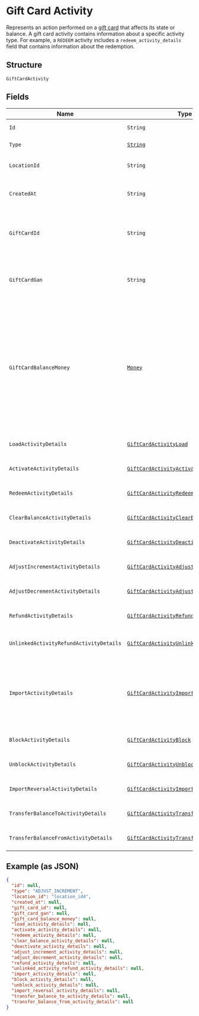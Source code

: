 
# Gift Card Activity

Represents an action performed on a [gift card](../../doc/models/gift-card.md) that affects its state or balance.
A gift card activity contains information about a specific activity type. For example, a `REDEEM` activity
includes a `redeem_activity_details` field that contains information about the redemption.

## Structure

`GiftCardActivity`

## Fields

| Name | Type | Tags | Description | Getter |
|  --- | --- | --- | --- | --- |
| `Id` | `String` | Optional | The Square-assigned ID of the gift card activity. | String getId() |
| `Type` | [`String`](../../doc/models/gift-card-activity-type.md) | Required | Indicates the type of [gift card activity](../../doc/models/gift-card-activity.md). | String getType() |
| `LocationId` | `String` | Required | The ID of the [business location](../../doc/models/location.md) where the activity occurred. | String getLocationId() |
| `CreatedAt` | `String` | Optional | The timestamp when the gift card activity was created, in RFC 3339 format. | String getCreatedAt() |
| `GiftCardId` | `String` | Optional | The gift card ID. When creating a gift card activity, `gift_card_id` is not required if<br>`gift_card_gan` is specified. | String getGiftCardId() |
| `GiftCardGan` | `String` | Optional | The gift card account number (GAN). When creating a gift card activity, `gift_card_gan`<br>is not required if `gift_card_id` is specified. | String getGiftCardGan() |
| `GiftCardBalanceMoney` | [`Money`](../../doc/models/money.md) | Optional | Represents an amount of money. `Money` fields can be signed or unsigned.<br>Fields that do not explicitly define whether they are signed or unsigned are<br>considered unsigned and can only hold positive amounts. For signed fields, the<br>sign of the value indicates the purpose of the money transfer. See<br>[Working with Monetary Amounts](https://developer.squareup.com/docs/build-basics/working-with-monetary-amounts)<br>for more information. | Money getGiftCardBalanceMoney() |
| `LoadActivityDetails` | [`GiftCardActivityLoad`](../../doc/models/gift-card-activity-load.md) | Optional | Represents details about a `LOAD` [gift card activity type](../../doc/models/gift-card-activity-type.md). | GiftCardActivityLoad getLoadActivityDetails() |
| `ActivateActivityDetails` | [`GiftCardActivityActivate`](../../doc/models/gift-card-activity-activate.md) | Optional | Represents details about an `ACTIVATE` [gift card activity type](../../doc/models/gift-card-activity-type.md). | GiftCardActivityActivate getActivateActivityDetails() |
| `RedeemActivityDetails` | [`GiftCardActivityRedeem`](../../doc/models/gift-card-activity-redeem.md) | Optional | Represents details about a `REDEEM` [gift card activity type](../../doc/models/gift-card-activity-type.md). | GiftCardActivityRedeem getRedeemActivityDetails() |
| `ClearBalanceActivityDetails` | [`GiftCardActivityClearBalance`](../../doc/models/gift-card-activity-clear-balance.md) | Optional | Represents details about a `CLEAR_BALANCE` [gift card activity type](../../doc/models/gift-card-activity-type.md). | GiftCardActivityClearBalance getClearBalanceActivityDetails() |
| `DeactivateActivityDetails` | [`GiftCardActivityDeactivate`](../../doc/models/gift-card-activity-deactivate.md) | Optional | Represents details about a `DEACTIVATE` [gift card activity type](../../doc/models/gift-card-activity-type.md). | GiftCardActivityDeactivate getDeactivateActivityDetails() |
| `AdjustIncrementActivityDetails` | [`GiftCardActivityAdjustIncrement`](../../doc/models/gift-card-activity-adjust-increment.md) | Optional | Represents details about an `ADJUST_INCREMENT` [gift card activity type](../../doc/models/gift-card-activity-type.md). | GiftCardActivityAdjustIncrement getAdjustIncrementActivityDetails() |
| `AdjustDecrementActivityDetails` | [`GiftCardActivityAdjustDecrement`](../../doc/models/gift-card-activity-adjust-decrement.md) | Optional | Represents details about an `ADJUST_DECREMENT` [gift card activity type](../../doc/models/gift-card-activity-type.md). | GiftCardActivityAdjustDecrement getAdjustDecrementActivityDetails() |
| `RefundActivityDetails` | [`GiftCardActivityRefund`](../../doc/models/gift-card-activity-refund.md) | Optional | Represents details about a `REFUND` [gift card activity type](../../doc/models/gift-card-activity-type.md). | GiftCardActivityRefund getRefundActivityDetails() |
| `UnlinkedActivityRefundActivityDetails` | [`GiftCardActivityUnlinkedActivityRefund`](../../doc/models/gift-card-activity-unlinked-activity-refund.md) | Optional | Represents details about an `UNLINKED_ACTIVITY_REFUND` [gift card activity type](../../doc/models/gift-card-activity-type.md). | GiftCardActivityUnlinkedActivityRefund getUnlinkedActivityRefundActivityDetails() |
| `ImportActivityDetails` | [`GiftCardActivityImport`](../../doc/models/gift-card-activity-import.md) | Optional | Represents details about an `IMPORT` [gift card activity type](../../doc/models/gift-card-activity-type.md).<br>This activity type is used when Square imports a third-party gift card, in which case the<br>`gan_source` of the gift card is set to `OTHER`. | GiftCardActivityImport getImportActivityDetails() |
| `BlockActivityDetails` | [`GiftCardActivityBlock`](../../doc/models/gift-card-activity-block.md) | Optional | Represents details about a `BLOCK` [gift card activity type](../../doc/models/gift-card-activity-type.md). | GiftCardActivityBlock getBlockActivityDetails() |
| `UnblockActivityDetails` | [`GiftCardActivityUnblock`](../../doc/models/gift-card-activity-unblock.md) | Optional | Represents details about an `UNBLOCK` [gift card activity type](../../doc/models/gift-card-activity-type.md). | GiftCardActivityUnblock getUnblockActivityDetails() |
| `ImportReversalActivityDetails` | [`GiftCardActivityImportReversal`](../../doc/models/gift-card-activity-import-reversal.md) | Optional | Represents details about an `IMPORT_REVERSAL` [gift card activity type](../../doc/models/gift-card-activity-type.md). | GiftCardActivityImportReversal getImportReversalActivityDetails() |
| `TransferBalanceToActivityDetails` | [`GiftCardActivityTransferBalanceTo`](../../doc/models/gift-card-activity-transfer-balance-to.md) | Optional | Represents details about a `TRANSFER_BALANCE_TO` [gift card activity type](../../doc/models/gift-card-activity-type.md). | GiftCardActivityTransferBalanceTo getTransferBalanceToActivityDetails() |
| `TransferBalanceFromActivityDetails` | [`GiftCardActivityTransferBalanceFrom`](../../doc/models/gift-card-activity-transfer-balance-from.md) | Optional | Represents details about a `TRANSFER_BALANCE_FROM` [gift card activity type](../../doc/models/gift-card-activity-type.md). | GiftCardActivityTransferBalanceFrom getTransferBalanceFromActivityDetails() |

## Example (as JSON)

```json
{
  "id": null,
  "type": "ADJUST_INCREMENT",
  "location_id": "location_id4",
  "created_at": null,
  "gift_card_id": null,
  "gift_card_gan": null,
  "gift_card_balance_money": null,
  "load_activity_details": null,
  "activate_activity_details": null,
  "redeem_activity_details": null,
  "clear_balance_activity_details": null,
  "deactivate_activity_details": null,
  "adjust_increment_activity_details": null,
  "adjust_decrement_activity_details": null,
  "refund_activity_details": null,
  "unlinked_activity_refund_activity_details": null,
  "import_activity_details": null,
  "block_activity_details": null,
  "unblock_activity_details": null,
  "import_reversal_activity_details": null,
  "transfer_balance_to_activity_details": null,
  "transfer_balance_from_activity_details": null
}
```

